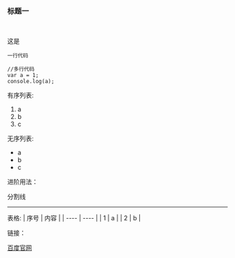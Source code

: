 ### 标题一

<br>

这是 

```
一行代码
```
```
//多行代码
var a = 1;
console.log(a);
```

有序列表:

1. a
2. b
3. c

无序列表:

* a
* b
* c

进阶用法：

分割线

------
表格:
| 序号 | 内容 |
| ---- | ---- |
| 1    | a    |
| 2    | b    |


链接：

[百度官网](https://baidu.com)